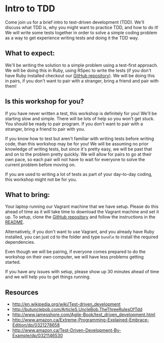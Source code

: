# Intro to TDD

Come join us for a brief intro to test-driven development (TDD). We'll discuss
what TDD is, why you might want to practice TDD, and how to do it! We will
write some tests together in order to solve a simple coding problem as a way
to get experience writing tests and doing it the TDD way.

## What to expect:

We'll be writing the solution to a simple problem using a test-first approach.
We will be doing this in Ruby, using RSpec to write the tests (if you don't
have Ruby installed checkout our
[GitHub repository](https://github.com/Boltmade/intro-to-tdd)). We will be
doing this in pairs, if you don't want to pair with a stranger, bring a friend
and pair with them!

## Is this workshop for you?

If you have never written a test, this workshop is definitely for you! We'll be
starting slow and simple. There will be lots of help so you won't get stuck.
You should be ready to pair program. If you don't want to pair with a stranger,
bring a friend to pair with you.

If you know how to test but aren't familiar with writing tests before writing
code, than this workshop may be for you! We will be assuming no prior
knowledge of writing tests, but since it's pretty easy, we will be past that
and on to the problem pretty quickly. We will allow for pairs to go at their
own pace, so each pair will not have to wait for everyone to solve the current
problem before moving on.

If you are used to writing a lot of tests as part of your day-to-day coding,
this workshop might not be for you.

## What to bring:

Your laptop running our Vagrant machine that we have setup. Please do this
ahead of time as it will take time to download the Vagrant machine and set it
up. To setup, clone the
[GitHub repository](https://github.com/Boltmade/intro-to-tdd) and follow the
instructions in the
[README](https://github.com/Boltmade/intro-to-tdd/blob/master/README.md).

Alternatively, if you don't want to use Vagrant, and you already have Ruby
installed, you can just cd to the folder and type `bundle` to install the
required dependencies.

Even though we will be pairing, if everyone comes prepared to do the workshop
on their own computer, we will have less problems getting started.

If you have any issues with setup, please show up 30 minutes ahead of time and
we will help you to get things running.

## Resources

- http://en.wikipedia.org/wiki/Test-driven_development
- http://butunclebob.com/ArticleS.UncleBob.TheThreeRulesOfTdd
- http://www.jamesshore.com/Agile-Book/test_driven_development.html
- http://www.amazon.ca/Extreme-Programming-Explained-Embrace-Edition/dp/0321278658
- http://www.amazon.ca/Test-Driven-Development-By-Example/dp/0321146530
